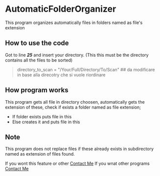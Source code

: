 # AutomaticFolderOrganizer

This program organizes automatically files in folders named as file's extension 

## How to use the code

Got to line ***25***
and insert your directory. (This this must be the directory contains all the files to be sorted)

> directory_to_scan = "/Your/Full/Directory/To/Scan" ## da modificare in base alla direcotry che si vuole riordinare

## How program works

This program gets all file in directory choosen, automatically gets the extension of these, check if exists a folder named as file extension;
   - If folder exists puts file in this
   - Else creates it and puts file in this

## Note

This program does not replace files if these already exists in subdirectory named as extension of files found.

If you wont this feature or other [Contact Me](mailto:grimo.sergiy@icloud.com)
If you wnat other programs [Contact Me](mailto:grimo.sergiy@icloud.com)
